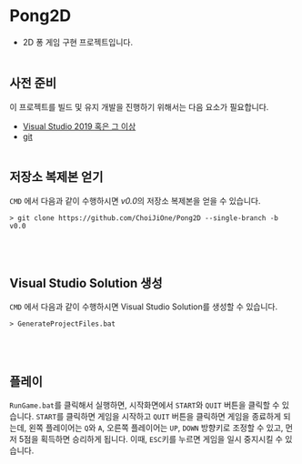 # Pong2D
- 2D 퐁 게임 구현 프로젝트입니다.
<br><br>


## 사전 준비

이 프로젝트를 빌드 및 유지 개발을 진행하기 위해서는 다음 요소가 필요합니다.
- [Visual Studio 2019 혹은 그 이상](https://visualstudio.microsoft.com/ko/)
- [git](https://git-scm.com/)
<br><br>


## 저장소 복제본 얻기

`CMD` 에서 다음과 같이 수행하시면 *v0.0*의 저장소 복제본을 얻을 수 있습니다.
```
> git clone https://github.com/ChoiJiOne/Pong2D --single-branch -b v0.0
```
<br><br>


## Visual Studio Solution 생성

`CMD` 에서 다음과 같이 수행하시면 Visual Studio Solution를 생성할 수 있습니다.
```
> GenerateProjectFiles.bat
```
<br><br>


## 플레이

`RunGame.bat`를 클릭해서 실행하면, 시작화면에서 `START`와 `QUIT` 버튼을 클릭할 수 있습니다. `START`를 클릭하면 게임을 시작하고 `QUIT` 버튼을 클릭하면 게임을 종료하게 되는데, 왼쪽 플레이어는 `Q`와 `A`, 오른쪽 플레이어는 `UP`, `DOWN` 방향키로 조정할 수 있고, 먼저 5점을 획득하면 승리하게 됩니다. 이때, `ESC`키를 누르면 게임을 일시 중지시킬 수 있습니다.
